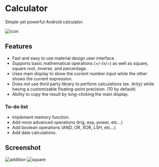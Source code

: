 # Calculator
Simple yet powerful Android calculator.

![icon](https://i.imgur.com/OLrqnBg.png)

## Features
- Fast and easy to use material design user interface.
- Supports basic mathematical operations (+/-/x/÷) as well as square, square root, inverse, and percentage.
- Uses main display to show the current number input while the other shows the current expression.
- Does not use third party library to perform calculations (ex. Arity) while having a customizable floating-point precision. (10 by default)
- Ability to copy the result by long-clicking the main display.

### To-do list
- Implement memory function.
- Add more advanced operations (trig, exp, power, etc...)
- Add boolean operations (AND, OR, XOR, LSH, etc...)
- Add date calculations.

## Screenshot

![addition](https://i.imgur.com/rtzDGvg.png)
![square](https://i.imgur.com/MqQW0IB.png)
